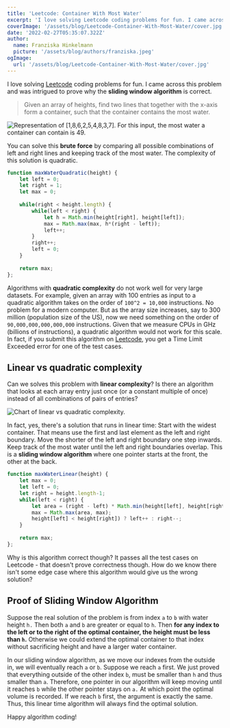 ```yaml
---
title: 'Leetcode: Container With Most Water'
excerpt: 'I love solving Leetcode coding problems for fun. I came across this problem and was intrigued to prove why the sliding window algorithm is correct.'
coverImage: '/assets/blog/Leetcode-Container-With-Most-Water/cover.jpg'
date: '2022-02-27T05:35:07.322Z'
author:
  name: Franziska Hinkelmann
  picture: '/assets/blog/authors/franziska.jpeg'
ogImage:
  url: '/assets/blog/Leetcode-Container-With-Most-Water/cover.jpg'
---
```

I love solving [Leetcode](https://leetcode.com/problemset/all/) coding problems for fun. I came across this problem and was intrigued to prove why the **sliding window algorithm** is correct. 

> Given an array of heights, find two lines that together with the x-axis form a container, such that the container contains the most water.

![Representation of [1,8,6,2,5,4,8,3,7]. For this input, the most water a container can contain is 49.](/assets/blog/Leetcode-Container-With-Most-Water/waterCont.png)

You can solve this **brute force** by comparing all possible combinations of left and right lines and keeping track of the most water. The complexity of this solution is quadratic. 

```js
function maxWaterQuadratic(height) {
    let left = 0; 
    let right = 1;
    let max = 0;
    
    while(right < height.length) {
        while(left < right) {
            let h = Math.min(height[right], height[left]);
            max = Math.max(max, h*(right - left));
            left++;
        }
        right++;
        left = 0;
    }
    
    return max;
};
```

Algorithms with **quadratic complexity** do not work well for very large datasets. For example, given an array with 100 entries as input to a quadratic algorithm takes on the order of `100^2 = 10,000` instructions. No problem for a modern computer. But as the array size increases, say to 300 million (population size of the US), now we need something on the order of `90,000,000,000,000,000` instructions. Given that we measure CPUs in GHz (billions of instructions), a quadratic algorithm would not work for this scale. In fact, if you submit this algorithm on [Leetcode](https://leetcode.com/problems/container-with-most-water/), you get a Time Limit Exceeded error for one of the test cases.

## Linear vs quadratic complexity

Can we solves this problem with **linear complexity**? Is there an algorithm that looks at each array entry just once (or a constant multiple of once) instead of all combinations of pairs of entries?

![Chart of linear vs quadratic complexity.](/assets/blog/Leetcode-Container-With-Most-Water/cover.jpg)

In fact, yes, there's a solution that runs in linear time: Start with the widest container. That means use the first and last element as the left and right boundary. Move the shorter of the left and right boundary one step inwards. Keep track of the most water until the left and right boundaries overlap. This is a **sliding window algorithm** where one pointer starts at the front, the other at the back.

```js
function maxWaterLinear(height) {
    let max = 0;
    let left = 0;
    let right = height.length-1;
    while(left < right) {
        let area = (right - left) * Math.min(height[left], height[right]);
        max = Math.max(area, max);
        height[left] < height[right]) ? left++ : right--;
    }
    
    return max;
};
```

Why is this algorithm correct though? It passes all the test cases on Leetcode - that doesn't prove correctness though. How do we know there isn't some edge case where this algorithm would give us the wrong solution?

## Proof of Sliding Window Algorithm
Suppose the real solution of the problem is from index `a` to `b` with water height `h.` Then both `a` and `b` are greater or equal to `h`. Then **for any index to the left or to the right of the optimal container, the height must be less than `h`.** Otherwise we could extend the optimal container to that index without sacrificing height and have a larger water container.

In our sliding window algorithm, as we move our indexes from the outside in, we will eventually reach `a` or `b`. Suppose we reach `a` first. We just proved that everything outside of the other index `b`, must be smaller than `h` and thus smaller than `a`. Therefore, one pointer in our algorithm will keep moving until it reaches `b` while the other pointer stays on `a.` At which point the optimal volume is recorded. If we  reach `b` first, the argument is exactly the same. Thus, this linear time algorithm will always find the optimal solution. 

Happy algorithm coding! 